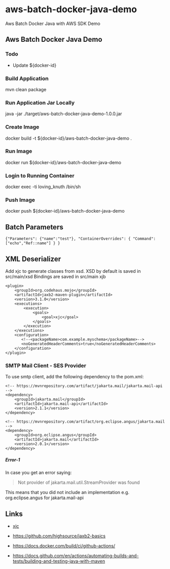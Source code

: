 # aws-batch-docker-java-demo
Aws Batch Docker Java with AWS SDK Demo

## Aws Batch Docker Java Demo

### Todo

- Update ${docker-id}

### Build Application

mvn clean package

### Run Application Jar Locally

java -jar ./target/aws-batch-docker-java-demo-1.0.0.jar

### Create Image

docker build -t ${docker-id}/aws-batch-docker-java-demo .

### Run Image

docker run ${docker-id}/aws-batch-docker-java-demo

### Login to Running Container

docker exec -ti loving_knuth /bin/sh

### Push Image

docker push ${docker-id}/aws-batch-docker-java-demo


## Batch Parameters


```
{"Parameters": {"name":"test"}, "ContainerOverrides": { "Command": ["echo","Ref::name"] } }
````


## XML Deserializer

Add xjc to generate classes from xsd.
XSD by default is saved in src/main/xsd
Bindings are saved in src/main xjb

```(xml)
<plugin>
	<groupId>org.codehaus.mojo</groupId>
	<artifactId>jaxb2-maven-plugin</artifactId>
	<version>3.1.0</version>
	<executions>
		<execution>
			<goals>
				<goal>xjc</goal>
			</goals>
		</execution>
	</executions>
	<configuration>
       <!--<packageName>com.example.myschema</packageName>-->
       <noGeneratedHeaderComments>true</noGeneratedHeaderComments>
    </configuration>
</plugin>
```

### SMTP Mail Client - SES Provider

To use smtp client, add the following dependency to the pom.xml:

```(xml)
<!-- https://mvnrepository.com/artifact/jakarta.mail/jakarta.mail-api -->
<dependency>
    <groupId>jakarta.mail</groupId>
    <artifactId>jakarta.mail-api</artifactId>
    <version>2.1.1</version>
</dependency>

<!-- https://mvnrepository.com/artifact/org.eclipse.angus/jakarta.mail -->
<dependency>
    <groupId>org.eclipse.angus</groupId>
    <artifactId>jakarta.mail</artifactId>
    <version>2.0.1</version>
</dependency>
```

##### Error-1

In case you get an error saying: 

> Not provider of jakarta.mail.util.StreamProvider was found

This means that you did not include an implementation e.g. org.eclipse.angus for jakarta.mail-api



## Links

- [xjc](https://www.mojohaus.org/jaxb2-maven-plugin/Documentation/v2.2/example_xjc_basic.html)

- https://github.com/highsource/jaxb2-basics

- https://docs.docker.com/build/ci/github-actions/

- https://docs.github.com/en/actions/automating-builds-and-tests/building-and-testing-java-with-maven

